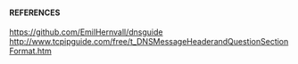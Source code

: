 #### REFERENCES
https://github.com/EmilHernvall/dnsguide
http://www.tcpipguide.com/free/t_DNSMessageHeaderandQuestionSectionFormat.htm
